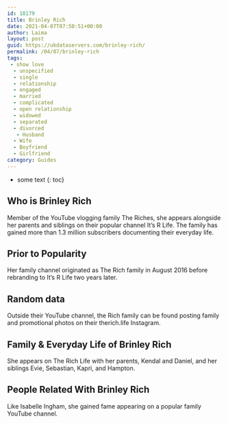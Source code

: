 ```yaml
---
id: 10179
title: Brinley Rich
date: 2021-04-07T07:50:51+00:00
author: Laima
layout: post
guid: https://ukdataservers.com/brinley-rich/
permalink: /04/07/brinley-rich
tags:
 - show love
  - unspecified
  - single
  - relationship
  - engaged
  - married
  - complicated
  - open relationship
  - widowed
  - separated
  - divorced
   - Husband
  - Wife
  - Boyfriend
  - Girlfriend
category: Guides
---
```


* some text
{: toc}


## Who is Brinley Rich
                  
                  
                  
Member of the YouTube vlogging family The Riches, she appears alongside her parents and siblings on their popular channel It&#8217;s R Life. The family has gained more than 1.3 million subscribers documenting their everyday life. 
                  
              
            
              
            
                
                
                
## Prior to Popularity
                  
                  
                  
Her family channel originated as The Rich family in August 2016 before rebranding to It&#8217;s R Life two years later.
                  
              
            
              
            
                
                
                
## Random data
                  
                  
                  
Outside their YouTube channel, the Rich family can be found posting family and promotional photos on their therich.life Instagram. 
                  
              
            
              
            
                
                
                
## Family & Everyday Life of Brinley Rich
                  
                  
                  
She appears on The Rich Life with her parents, Kendal and Daniel, and her siblings Evie, Sebastian, Kapri, and Hampton. 
                  
              
            
              
            
                
                
                
## People Related With Brinley Rich
                  
                  
                  
Like Isabelle Ingham, she gained fame appearing on a popular family YouTube channel. 
                  
              
            
              
            
                
              
            
              
              
            
            
              
            
          
          
          
